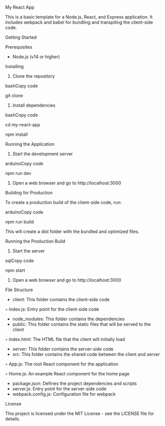 My React App

This is a basic template for a Node.js, React, and Express application. It includes webpack and babel for bundling and transpiling the client-side code.

Getting Started

Prerequisites

- Node.js (v14 or higher)

Installing

1. Clone the repository

bashCopy code

git clone <github-path>

1. Install dependencies

bashCopy code

cd my-react-app

npm install

Running the Application

1. Start the development server

arduinoCopy code

npm run dev

1. Open a web browser and go to http://localhost:3000

Building for Production

To create a production build of the client-side code, run:

arduinoCopy code

npm run build

This will create a dist folder with the bundled and optimized files.

Running the Production Build

1. Start the server

sqlCopy code

npm start

1. Open a web browser and go to http://localhost:3000

File Structure

- client: This folder contains the client-side code

◦ index.js: Entry point for the client-side code

- node\_modules: This folder contains the dependencies
- public: This folder contains the static files that will be served to the client

◦ index.html: The HTML file that the client will initially load

- server: This folder contains the server-side code
- src: This folder contains the shared code between the client and server

◦ App.js: The root React component for the application

◦ Home.js: An example React component for the home page

- package.json: Defines the project dependencies and scripts
- server.js: Entry point for the server-side code
- webpack.config.js: Configuration file for webpack

License

This project is licensed under the MIT License - see the LICENSE file for details.
